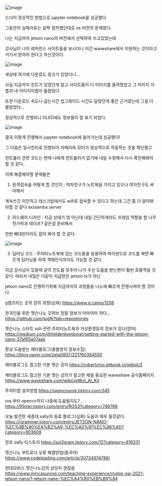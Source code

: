 ![image](https://user-images.githubusercontent.com/87622597/130595273-3d3f2f0d-ee55-43f3-b031-6ba190a841f7.png)

드디어 정상적인 방법으로 jupyter notebook을 성공했다.

그동안의 실패이유는 살짝 짐작했던대로 os 버전의 문제였다.

나는 지금까지 jetson nano의 버전에서 선택하여 쓰고있었는데 

강사님이 나의 레퍼런스 사이트들을 보시더니 이건 waveshare에서 지원하는 것이라고 거기서 받아야 한다고 하신것이다.

![image](https://user-images.githubusercontent.com/87622597/130595879-21a2dfac-a9c9-4bf1-8443-78079f3fc487.png)

세상에 여기에 다운로드 링크가 있었다니...

사실 지금까지 힌트가 있었던게 참고 사이트들이 다 이미지를 올려줬었고 그 이미지 이름과 내 이미지이름이 틀렸었다.

또한 다운로드 속도나 굽는시간 업그레이드 시간도 달랐던게 좋은 근거였는데 그걸 다 몰랐었다...

정상적으로 진행되니 OLED에도 정보들이 잘 표기 되었다.

![image](https://user-images.githubusercontent.com/87622597/130596651-679cc7b6-2446-418c-a13e-48a0a82d1dba.png)


결국 이렇게 진행해서 jupyter notebook에 들어가는데 성공했다!

그 다음은 일사천리로 진행되어 카메라와 모터가 정상적으로 작동하는 것을 확인했고 

컨트롤러 관련 코드는 현재 나에게 컨트롤러가 없기에 내일 수정해서 다시 확인해봐야 할 것 같다.

이제 해결해야할 문제들은 

1. 원격접속을 어떻게 할 것인지 : 여자친구가 노트북을 가지고 있으나 여자친구도 써야해서 

계속쓰긴 미안하고 데스크탑에서도 wifi로 접속할 수 있다고 하는데 그건 좀 더 알아봐야할 것 같다 ex)samba server

2. 하드웨어 디자인 : 지금 상태가 영 아닌데 내일 간단하게라도 프레임 역할을 할 나무젓가락과 테이프? 같은걸 준비해서 

한번 뼈대만이라도 잡아 봐야 할 것 같다.

![image](https://user-images.githubusercontent.com/87622597/130596850-6ef187a4-c5e7-4bc0-9c53-23a465a5b228.png)

3. 딥러닝 코드 : 주피터노트북에 있는 코드들을 응용하여 파이썬으로 코드를 짜면 빠르게 딥러닝을 하여 객체인식까지도 가능할 것 같다. 

지금 강사님이 있을때 같이 진도를 맞추어 나가 우선 도움을 받는편이 훨씬 효율적일 것 같다. 따라서 내일은 다같이 지급받은 jetson tx가 아닌

jetson nano로 진행하기위해 지금까지의 과정들을 나노에 빠르게 진행시켜야 할 것이다.

g캠프라는 곳의 강의 과정(심화) https://www.g.camp/1208

한국인을 위한 젯슨나노 깃허브 정말 정보가 어마어마 하다...  https://github.com/jugfk?tab=repositories

젯슨나노 스타트 ssh 관련 주피터노트북과 가상환경등의 정보가 있다(영어)  https://medium.com/@heldenkombinat/getting-started-with-the-jetson-nano-37af65a07aab

항상 도움받는 제타블로그(충돌방지 정보수집) https://blog.naver.com/zeta0807/221760384550

제타블로그도 참고한 기본 젯슨 강의 https://robertchoi.gitbook.io/jetbot/2

제타블로그도 참고한 기본 젯슨 강의가 참고한 제일 중요한 waveshare 공식홈페이지 https://www.waveshare.com/wiki/JetBot_AI_Kit

주피터랩 설치방법 https://opencourse.tistory.com/345

ros 부터 opencv까지 나중에 도움될지도?.. https://95mkr.tistory.com/entry/ROS3?category=746766

오늘 발견한 세종대 sally의 동료 블로그(심화) 도움이 매우 될것같다. https://jgrammer.tistory.com/entry/JETSON-NANO-%EC%9B%90%EA%B2%A9-%EC%A0%91%EC%86%8D?category=903609

원조 sally 티스토리 https://sol2gram.tistory.com/12?category=816331

젯슨나노 부트로더 오류 해결방법(중국어)  https://www.codeleading.com/article/30734974788/

현대모비스 젯슨나노강의 상당히 괜찮음 https://www.mincasurong.com/teaching-experience/mobis-sw-2021-jetson-nano/1-jetson-nano-%EC%A4%80%EB%B9%84
